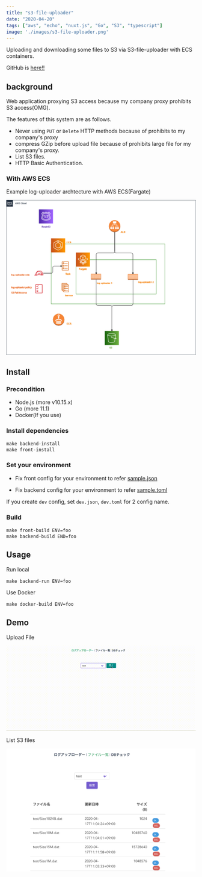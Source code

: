 ```yaml
---
title: "s3-file-uploader"
date: "2020-04-20"
tags: ["aws", "echo", "nuxt.js", "Go", "S3", "typescript"]
image: './images/s3-file-uploader.png'
---
```


Uploading and downloading some files to S3 via S3-file-uploader with ECS containers. 

GitHub is [here!!](https://github.com/tubone24/s3-file-uploader)

## background

Web application proxying S3 access because my company proxy prohibits S3 access(OMG).

The features of this system are as follows.

- Never using `PUT` or `Delete` HTTP methods because of prohibits to my company's proxy
- compress GZip before upload file because of prohibits large file for my company's proxy.
- List S3 files.
- HTTP Basic Authentication.

### With AWS ECS

Example log-uploader archtecture with AWS ECS(Fargate)

![img](https://raw.githubusercontent.com/tubone24/s3-file-uploader/master/docs/images/arch.png)

## Install

### Precondition

- Node.js (more v10.15.x)
- Go (more 11.1)
- Docker(If you use)

### Install dependencies

```
make backend-install
make front-install
```

### Set your environment

- Fix front config for your environment to refer [sample.json](https://github.com/tubone24/s3-file-uploader/blob/master/src/front/config/env/sample.json)

- Fix backend config for your environment to refer [sample.toml](https://github.com/tubone24/s3-file-uploader/blob/master/src/backend/config/env/sample.toml)

If you create `dev` config, set `dev.json`, `dev.toml` for 2 config name.

### Build

```
make front-build ENV=foo
make backend-build END=foo
```

## Usage

Run local

```
make backend-run ENV=foo
```

Use Docker

```
make docker-build ENV=foo
```

## Demo

Upload File

![img](https://raw.githubusercontent.com/tubone24/s3-file-uploader/master/docs/images/log_upload.gif)

List S3 files


![img](https://raw.githubusercontent.com/tubone24/s3-file-uploader/master/docs/images/list.png)
